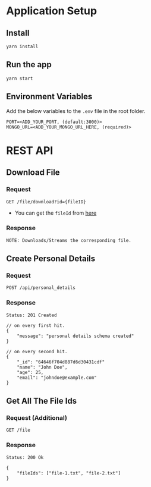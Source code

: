 # Application Setup

## Install

    yarn install

## Run the app

    yarn start
    
## Environment Variables
Add the below variables to the `.env` file in the root folder.

    PORT=<ADD_YOUR_PORT, (default:3000)>
    MONGO_URL=<ADD_YOUR_MONGO_URL_HERE, (required)>

# REST API


## Download File

### Request

`GET /file/download?id={fileID}`

  - You can get the `fileId` from [here](#get-all-the-file-ids)
### Response

    NOTE: Downloads/Streams the corresponding file.

## Create Personal Details

### Request

`POST /api/personal_details`

### Response

    Status: 201 Created

    // on every first hit.
    {
        "message": "personal details schema created"
    }
    
    // on every second hit.
    {
        "_id": "64646f704d887d6d30431cdf"
        "name": "John Doe",
        "age": 25,
        "email": "johndoe@example.com"
    }

## Get All The File Ids

### Request (Additional)

`GET /file`

### Response

    Status: 200 Ok

    {
        "fileIds": ["file-1.txt", "file-2.txt"]
    }
    
